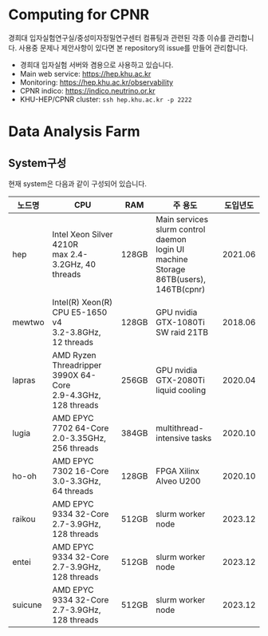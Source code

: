 # Computing for CPNR
경희대 입자실험연구실/중성미자정밀연구센터 컴퓨팅과 관련된 각종 이슈를 관리합니다.
사용중 문제나 제안사항이 있다면 본 repository의 issue를 만들어 관리합니다.

- 경희대 입자실험 서버와 겸용으로 사용하고 있습니다.
- Main web service: https://hep.khu.ac.kr
- Monitoring: https://hep.khu.ac.kr/observability
- CPNR indico: https://indico.neutrino.or.kr
- KHU-HEP/CPNR cluster: `ssh hep.khu.ac.kr -p 2222`

# Data Analysis Farm
## System구성
현재 system은 다음과 같이 구성되어 있습니다.

| 노드명 | CPU | RAM | 주 용도 | 도입년도 |
|---|---|---|---|---|
| hep | Intel Xeon Silver 4210R<br/>max 2.4-3.2GHz, 40 threads | 128GB | Main services<br/>slurm control daemon<br/>login UI machine<br/>Storage 86TB(users), 146TB(cpnr) | 2021.06 |
| mewtwo | Intel(R) Xeon(R) CPU E5-1650 v4<br/>3.2-3.8GHz, 12 threads | 128GB | GPU nvidia GTX-1080Ti<br/>SW raid 21TB | 2018.06 |
| lapras | AMD Ryzen Threadripper 3990X 64-Core<br/>2.9-4.3GHz, 128 threads | 256GB | GPU nvidia GTX-2080Ti<br/>liquid cooling | 2020.04 |
| lugia | AMD EPYC 7702 64-Core<br/>2.0-3.35GHz, 256 threads | 384GB | multithread-intensive tasks | 2020.10 |
| ho-oh | AMD EPYC 7302 16-Core<br/>3.0-3.3GHz, 64 threads | 128GB | FPGA Xilinx Alveo U200 | 2020.10 |
| raikou | AMD EPYC 9334 32-Core<br/>2.7-3.9GHz, 128 threads | 512GB | slurm worker node | 2023.12 |
| entei | AMD EPYC 9334 32-Core<br/>2.7-3.9GHz, 128 threads | 512GB | slurm worker node | 2023.12 |
| suicune | AMD EPYC 9334 32-Core<br/>2.7-3.9GHz, 128 threads | 512GB | slurm worker node | 2023.12 |
